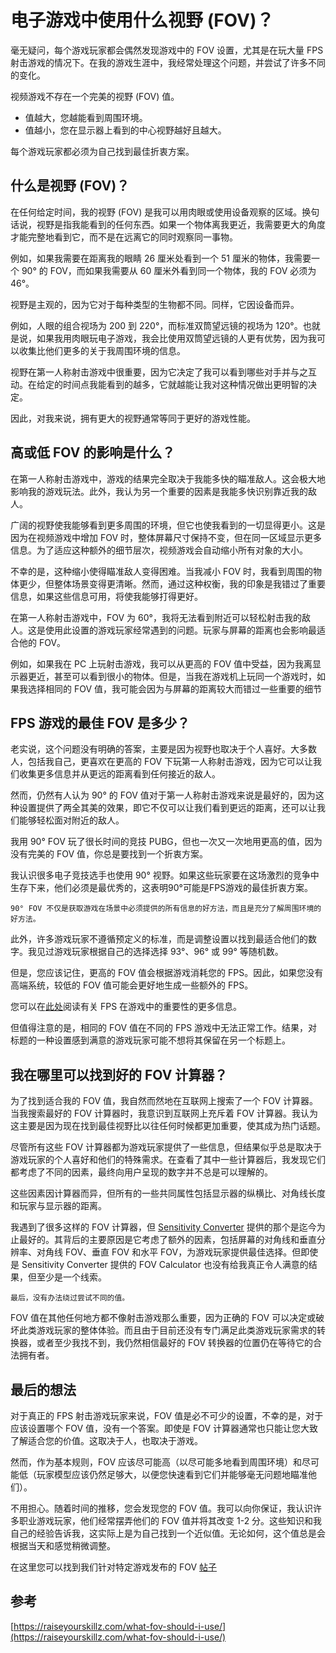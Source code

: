# 电子游戏中使用什么视野 (FOV)？
毫无疑问，每个游戏玩家都会偶然发现游戏中的 FOV 设置，尤其是在玩大量 FPS 射击游戏的情况下。在我的游戏生涯中，我经常处理这个问题，并尝试了许多不同的变化。

视频游戏不存在一个完美的视野 (FOV) 值。

- 值越大，您越能看到周围环境。
- 值越小，您在显示器上看到的中心视野越好且越大。

每个游戏玩家都必须为自己找到最佳折衷方案。

## 什么是视野 (FOV)？
在任何给定时间，我的视野 (FOV) 是我可以用肉眼或使用设备观察的区域。换句话说，视野是指我能看到的任何东西。如果一个物体离我更近，我需要更大的角度才能完整地看到它，而不是在远离它的同时观察同一事物。

例如，如果我需要在距离我的眼睛 26 厘米处看到一个 51 厘米的物体，我需要一个 90° 的 FOV，而如果我需要从 60 厘米外看到同一个物体，我的 FOV 必须为 46°。

视野是主观的，因为它对于每种类型的生物都不同。同样，它因设备而异。

例如，人眼的组合视场为 200 到 220°，而标准双筒望远镜的视场为 120°。也就是说，如果我用肉眼玩电子游戏，我会比使用双筒望远镜的人更有优势，因为我可以收集比他们更多的关于我周围环境的信息。

视野在第一人称射击游戏中很重要，因为它决定了我可以看到哪些对手并与之互动。在给定的时间点我能看到的越多，它就越能让我对这种情况做出更明智的决定。

因此，对我来说，拥有更大的视野通常等同于更好的游戏性能。
## 高或低 FOV 的影响是什么？
在第一人称射击游戏中，游戏的结果完全取决于我能多快的瞄准敌人。这会极大地影响我的游戏玩法。此外，我认为另一个重要的因素是我能多快识别靠近我的敌人。

广阔的视野使我能够看到更多周围的环境，但它也使我看到的一切显得更小。这是因为在视频游戏中增加 FOV 时，整体屏幕尺寸保持不变，但在同一区域显示更多信息。为了适应这种额外的细节层次，视频游戏会自动缩小所有对象的大小。

不幸的是，这种缩小使得瞄准敌人变得困难。当我减小 FOV 时，我看到周围的物体更少，但整体场景变得更清晰。然而，通过这种权衡，我的印象是我错过了重要信息，如果这些信息可用，将使我能够打得更好。

在第一人称射击游戏中，FOV 为 60°，我将无法看到附近可以轻松射击我的敌人。这是使用此设置的游戏玩家经常遇到的问题。玩家与屏幕的距离也会影响最适合他的 FOV。

例如，如果我在 PC 上玩射击游戏，我可以从更高的 FOV 值中受益，因为我离显示器更近，甚至可以看到很小的物体。但是，当我在游戏机上玩同一个游戏时，如果我选择相同的 FOV 值，我可能会因为与屏幕的距离较大而错过一些重要的细节

## FPS 游戏的最佳 FOV 是多少？
老实说，这个问题没有明确的答案，主要是因为视野也取决于个人喜好。大多数人，包括我自己，更喜欢在更高的 FOV 下玩第一人称射击游戏，因为它可以让我们收集更多信息并从更远的距离看到任何接近的敌人。

然而，仍然有人认为 90° 的 FOV 值对于第一人称射击游戏来说是最好的，因为这种设置提供了两全其美的效果，即它不仅可以让我们看到更远的距离，还可以让我们能够轻松面对附近的敌人。

我用 90° FOV 玩了很长时间的竞技 PUBG，但也一次又一次地用更高的值，因为没有完美的 FOV 值，你总是要找到一个折衷方案。

我认识很多电子竞技选手也使用 90° 视野。如果这些玩家要在这场激烈的竞争中生存下来，他们必须是最优秀的，这表明90°可能是FPS游戏的最佳折衷方案。

	90° FOV 不仅是获取游戏在场景中必须提供的所有信息的好方法，而且是充分了解周围环境的好方法。
此外，许多游戏玩家不遵循预定义的标准，而是调整设置以找到最适合他们的数字。我见过游戏玩家根据自己的选择选择 93°、96° 或 99° 等随机数。

但是，您应该记住，更高的 FOV 值会根据游戏消耗您的 FPS。因此，如果您没有高端系统，较低的 FOV 值可能会更好地生成一些额外的 FPS。

您可以在[此处](https://raiseyourskillz.com/why-is-fps-important-in-shooter-games/)阅读有关 FPS 在游戏中的重要性的更多信息。

但值得注意的是，相同的 FOV 值在不同的 FPS 游戏中无法正常工作。结果，对标题的一种设置感到满意的游戏玩家可能不想将其保留在另一个标题上。

## 我在哪里可以找到好的 FOV 计算器？
为了找到适合我的 FOV 值，我自然而然地在互联网上搜索了一个 FOV 计算器。当我搜索最好的 FOV 计算器时，我意识到互联网上充斥着 FOV 计算器。我认为这主要是因为现在找到最佳视野比以往任何时候都更加重要，使其成为热门话题。

尽管所有这些 FOV 计算器都为游戏玩家提供了一些信息，但结果似乎总是取决于游戏玩家的个人喜好和他们的特殊需求。在查看了其中一些计算器后，我发现它们都考虑了不同的因素，最终向用户呈现的数字并不总是可以理解的。

这些因素因计算器而异，但所有的一些共同属性包括显示器的纵横比、对角线长度和玩家与显示器的距离。

我遇到了很多这样的 FOV 计算器，但 [Sensitivity Converter](https://sensitivityconverter.net/) 提供的那个是迄今为止最好的。其背后的主要原因是它考虑了额外的因素，包括屏幕的对角线和垂直分辨率、对角线 FOV、垂直 FOV 和水平 FOV，为游戏玩家提供最佳选择。但即使是 Sensitivity Converter 提供的 FOV Calculator 也没有给我真正令人满意的结果，但至少是一个线索。

	最后，没有办法绕过尝试不同的值。
FOV 值在其他任何地方都不像射击游戏那么重要，因为正确的 FOV 可以决定或破坏此类游戏玩家的整体体验。而且由于目前还没有专门满足此类游戏玩家需求的转换器，或者至少我找不到，我仍然相信最好的 FOV 转换器的位置仍在等待它的合法拥有者。

## 最后的想法
对于真正的 FPS 射击游戏玩家来说，FOV 值是必不可少的设置，不幸的是，对于应该设置哪个 FOV 值，没有一个答案。即使是 FOV 计算器通常也只能让您大致了解适合您的价值。这取决于人，也取决于游戏。

然而，作为基本规则，FOV 应该尽可能高（以尽可能多地看到周围环境）和尽可能低（玩家模型应该仍然足够大，以便您快速看到它们并能够毫无问题地瞄准他们）。

不用担心。随着时间的推移，您会发​​现您的 FOV 值。我可以向你保证，我认识许多职业游戏玩家，他们经常摆弄他们的 FOV 值并将其改变 1-2 分。这些知识和我自己的经验告诉我，这实际上是为自己找到一个近似值。无论如何，这个值总是会根据当天和感觉稍微调整。

在这里您可以找到我们针对特定游戏发布的 FOV [帖子](https://raiseyourskillz.com/what-fov-should-i-use/)

## 参考
[https://raiseyourskillz.com/what-fov-should-i-use/](https://raiseyourskillz.com/what-fov-should-i-use/)